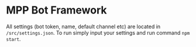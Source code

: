 # MPP Bot Framework
All settings (bot token, name, default channel etc) are located in `/src/settings.json`. To run simply input your settings and run command `npm start`. 